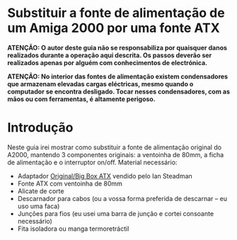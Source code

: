 # Substituir a fonte de alimentação de um Amiga 2000 por uma fonte ATX

**ATENÇÃO: O autor deste guia não se responsabiliza por quaisquer danos realizados durante a operação aqui descrita. Os passos deverão ser realizados apenas por alguém com conhecimentos de electrónica.**

**ATENÇÃO: No interior das fontes de alimentação existem condensadores que armazenam elevadas cargas eléctricas, mesmo quando o computador se encontra desligado. Tocar nesses condensadores, com as mãos ou com ferramentas, é altamente perigoso.**

# Introdução

Neste guia irei mostrar como substituir a fonte de alimentação original do A2000, mantendo 3 componentes originais: a ventoinha de 80mm, a ficha de alimentação e o interruptor on/off.
Material necessário:

- Adaptador [Original/Big Box ATX](http://www.ianstedman.co.uk/Sales/IanStedmanscatalogue/ianstedmanscatalogue_2.html) vendido pelo Ian Steadman
- Fonte ATX com ventoinha de 80mm
- Alicate de corte
- Descarnador para cabos (ou a vossa forma preferida de descarnar – eu uso uma faca)
- Junções para fios (eu usei uma barra de junção e cortei consoante necessário)
- Fita isoladora ou manga termoretráctil

